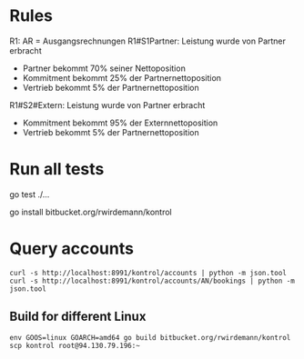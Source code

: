 # Rules

R1: AR = Ausgangsrechnungen
R1#S1Partner: Leistung wurde von Partner erbracht
- Partner bekommt 70% seiner Nettoposition
- Kommitment bekommt 25% der Partnernettoposition
- Vertrieb bekommt 5% der Partnernettoposition

R1#S2#Extern: Leistung wurde von Partner erbracht
- Kommitment bekommt 95% der Externnettoposition
- Vertrieb bekommt 5% der Partnernettoposition

# Run all tests

go test ./...

go install bitbucket.org/rwirdemann/kontrol

# Query accounts
```
curl -s http://localhost:8991/kontrol/accounts | python -m json.tool
curl -s http://localhost:8991/kontrol/accounts/AN/bookings | python -m json.tool
```

## Build for different Linux
```
env GOOS=linux GOARCH=amd64 go build bitbucket.org/rwirdemann/kontrol
scp kontrol root@94.130.79.196:~
```
